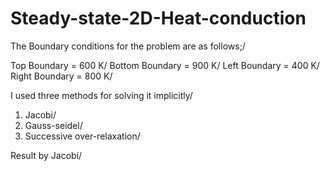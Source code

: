 # Steady-state-2D-Heat-conduction
The Boundary conditions for the problem are as follows;/

Top Boundary = 600 K/
Bottom Boundary = 900 K/
Left Boundary = 400 K/
Right Boundary = 800 K/

I used three methods for solving it implicitly/
1. Jacobi/
2. Gauss-seidel/
3. Successive over-relaxation/

Result by Jacobi/ 
